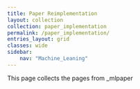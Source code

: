 ```yaml
---
title: Paper Reimplementation
layout: collection
collection: paper_implementation
permalink: /paper_implementation/
entries_layout: grid
classes: wide
sidebar:
    nav: "Machine_Leaning"
---
```


This page collects the pages from _mlpaper
